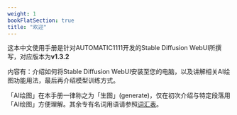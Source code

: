 ```yaml
---
weight: 1
bookFlatSection: true
title: "欢迎"
---
```


这本中文使用手册是针对AUTOMATIC1111开发的Stable Diffusion WebUI所撰写，对应版本为**v1.3.2**

内容有：介绍如何将Stable Diffusion WebUI安装至您的电脑，以及讲解相关AI绘图功能用法，最后再介绍模型训练方式。

「AI绘图」在本手册一律称之为「生图」(generate)，仅在初次介绍与特定段落用「AI绘图」方便理解。其余专有名词用语请参照[词汇表](../references/glossary)。
